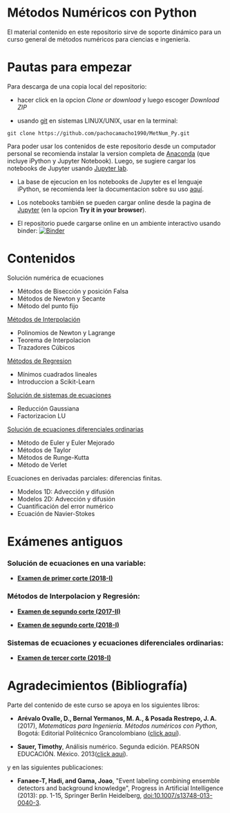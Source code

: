 # Métodos Numéricos con Python
El material contenido en este repositorio sirve de soporte dinámico para un curso general de métodos numéricos para ciencias e ingeniería. 

# Pautas para empezar

Para descarga de una copia local del repositorio: 

* hacer click en la opcion _Clone or download_ y luego escoger _Download ZIP_ 

* usando [git](https://git-scm.com/book/en/v2/Getting-Started-Installing-Git) en sistemas LINUX/UNIX, usar en la terminal:
```
git clone https://github.com/pachocamacho1990/MetNum_Py.git
```
Para poder usar los contenidos de este repositorio desde un computador personal se recomienda instalar la version completa de [Anaconda](https://conda.io/docs/user-guide/install/index.html) (que incluye iPython y Jupyter Notebook). Luego, se sugiere cargar los notebooks de Jupyter usando [Jupyter lab](http://jupyterlab.readthedocs.io/en/stable/getting_started/installation.html). 

* La base de ejecucion en los notebooks de Jupyter es el lenguaje iPython, se recomienda leer la documentacion sobre su uso [aquí](http://ipython.org/documentation.html).

* Los notebooks también se pueden cargar online desde la pagina de [Jupyter](http://jupyter.org) (en la opcion **Try it in your browser**). 

* El repositorio puede cargarse online en un ambiente interactivo usando binder: [![Binder](https://mybinder.org/badge.svg)](https://mybinder.org/v2/gh/pachocamacho1990/MetNum_Py/master)

# Contenidos

Solución numérica de ecuaciones

* Métodos de Bisección y posición Falsa
* Métodos de Newton y Secante
* Método del punto fijo

[Métodos de Interpolación](https://github.com/pachocamacho1990/MetNum_Py/tree/master/Interpolacion)

* Polinomios de Newton y Lagrange
* Teorema de Interpolacion
* Trazadores Cúbicos

[Métodos de Regresion](https://github.com/pachocamacho1990/MetNum_Py/tree/master/Regresion)

* Mínimos cuadrados lineales
* Introduccion a Scikit-Learn
    
[Solución de sistemas de ecuaciones](https://github.com/pachocamacho1990/MetNum_Py/tree/master/Sistemas_Ecuaciones)

* Reducción Gaussiana
* Factorizacion LU

[Solución de ecuaciones diferenciales ordinarias](https://github.com/pachocamacho1990/MetNum_Py/tree/master/EDOs)

* Método de Euler y Euler Mejorado
* Métodos de Taylor
* Métodos de Runge-Kutta
* Método de Verlet

Ecuaciones en derivadas parciales: diferencias finitas.

* Modelos 1D: Advección y difusión
* Modelos 2D: Advección y difusión
* Cuantificación del error numérico
* Ecuación de Navier-Stokes

# Exámenes antiguos

### Solución de ecuaciones en una variable:
* [**Examen de primer corte (2018-I)**](https://github.com/pachocamacho1990/MetNum_Py/blob/master/Examen_1/sol_1erParcial-2018-1.ipynb) 

### Métodos de Interpolacion y Regresión:
* [**Examen de segundo corte (2017-II)**](https://github.com/pachocamacho1990/MetNum_Py/blob/master/Examen_2/sol_2doParcial-2017-II.ipynb)

* [**Examen de segundo corte (2018-I)**](https://github.com/pachocamacho1990/MetNum_Py/blob/master/Examen_2/sol_2doParcial-2018-I.ipynb)

### Sistemas de ecuaciones y ecuaciones diferenciales ordinarias:

* [**Examen de tercer corte (2018-I)**](https://github.com/pachocamacho1990/MetNum_Py/blob/master/Examen_3/3er_parcial_2018-I-sol.ipynb)

# Agradecimientos (Bibliografía)
Parte del contenido de este curso se apoya en los siguientes libros: 

* **Arévalo Ovalle, D., Bernal Yermanos, M. A., & Posada Restrepo, J. A.** (2017), *Matemáticas para Ingeniería. Métodos numéricos con Python*, Bogotá: Editorial Politécnico Grancolombiano ([click aquí](http://editorial.poligran.edu.co/matematicas-para-ingenieria-metodos-numericos-con-python.html#.WtFfwyOZPOQ)). 

* **Sauer, Timothy**, Análisis numérico. Segunda edición. PEARSON EDUCACIÓN. México. 2013([click aquí](http://recursosmcc.pearsonenespanol.com/sauer/)).

y en las siguientes publicaciones:

* **Fanaee-T, Hadi, and Gama, Joao**, "Event labeling combining ensemble detectors and background knowledge", Progress in Artificial Intelligence (2013): pp. 1-15, Springer Berlin Heidelberg, [doi:10.1007/s13748-013-0040-3](http://dx.doi.org/10.1007/s13748-013-0040-3).

